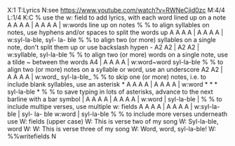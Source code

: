 X:1
T:Lyrics
N:see https://www.youtube.com/watch?v=RWNeCjid0zc
M:4/4
L:1/4
K:C
% use the w: field to add lyrics, with each word lined up on a note
A A A A | A A A A |
w:words line up on notes
%
% to align syllables on notes, use hyphens and/or spaces to split the words up
A A A A | A A A A |
w:syl-la-ble, syl- la- ble
%
% to align two (or more) syllables on a single note, don't split them up or use backslash hypen \-
A2  A2 | A2 A2 | 
w:syllable, syl\-la\-ble
%
% to align two (or more) words on a single note, use a tilde ~ between the words
A4 | A A A A | 
w:word~word syl-la-ble
%
% to align two (or more) notes on a syllable or word, use an underscore
A2  A2 | A A A A  | 
w:word_ syl-la-ble_
%
% to skip one (or more) notes, i.e. to include blank syllables, use an asterisk *
A A A A | A A A A |
w:word * * * syl-la-ble *
%
% to save typing in lots of asterisks, advance to the next barline with a bar symbol |
A A A A | A A A A |
w:word | syl-la-ble |
%
% to include multipe verses, use multiple w: fields
A A A A | A A A A |
w:syl-la-ble | syl- la- ble
w:word | syl-la-ble 
%
% to include more verses underneath use W: fields (upper case)
W: This is verse two of my song
W: Syl-la-ble, word
W: 
W: This is verse three of my song
W: Word, word, syl-la-ble!
W: 
%%writefields N